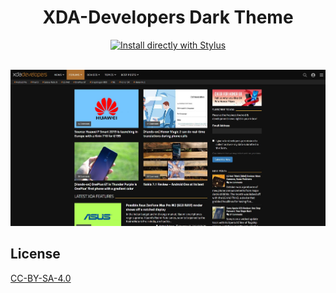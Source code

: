 <div align="center">
  <h1>XDA-Developers Dark Theme</h1>
  <a href="https://github.com/pabli24/xda-dark/raw/main/xda-dark.user.css">
    <img src="https://img.shields.io/badge/Install%20directly%20with-Stylus-285959.svg" alt="Install directly with Stylus">
  </a>
</div>

<br>

![Screenshot](./img/xda.jpg)

## License
[CC-BY-SA-4.0](https://github.com/pabli24/xda-dark/blob/main/LICENSE)
